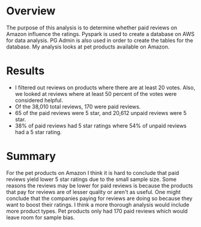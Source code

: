 # Overview 

The purpose of this analysis is to determine whether paid reviews on Amazon influence the ratings. Pyspark is used to create a database on AWS for data analysis. PG Admin is also used in order to create the tables for the database. My analysis looks at pet products available on Amazon. 

# Results 

* I filtered out reviews on products where there are at least 20 votes. Also, we looked at reviews where at least 50 percent of the votes were considered helpful. 
* Of the 38,010 total reviews, 170 were paid reviews. 
* 65 of the paid reviews were 5 star, and 20,612 unpaid reviews were 5 star. 
* 38% of paid reviews had 5 star ratings where 54% of unpaid reviews had a 5 star rating. 

# Summary 

For the pet products on Amazon I think it is hard to conclude that paid reviews yield lower 5 star ratings due to the small sample size. Some reasons the reviews may be lower for paid reviews is because the products that pay for reviews are of lesser quality or aren't as useful. One might conclude that the companies paying for reviews are doing so because they want to boost their ratings. I think a more thorough analysis would include more product types. Pet products only had 170 paid reviews which would leave room for sample bias. 